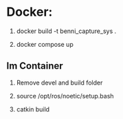 # Docker:

1) docker build -t benni_capture_sys .

2) docker compose up

## Im Container

1) Remove devel and build folder

1) source /opt/ros/noetic/setup.bash

2) catkin build

